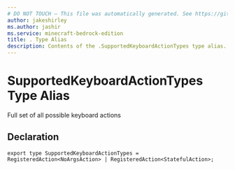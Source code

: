 ```yaml
---
# DO NOT TOUCH — This file was automatically generated. See https://github.com/mojang/minecraftapidocsgenerator to modify descriptions, examples, etc.
author: jakeshirley
ms.author: jashir
ms.service: minecraft-bedrock-edition
title: . Type Alias
description: Contents of the .SupportedKeyboardActionTypes type alias.
---
```

# SupportedKeyboardActionTypes Type Alias

Full set of all possible keyboard actions

## Declaration
`export type SupportedKeyboardActionTypes = RegisteredAction<NoArgsAction> | RegisteredAction<StatefulAction>;`
